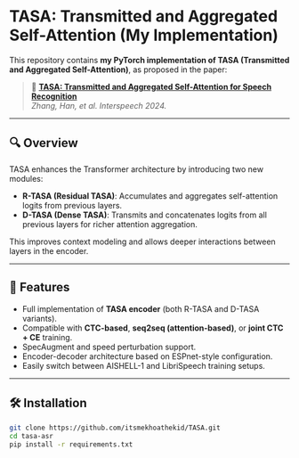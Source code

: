 # TASA: Transmitted and Aggregated Self-Attention (My Implementation)

This repository contains **my PyTorch implementation of TASA (Transmitted and Aggregated Self-Attention)**, as proposed in the paper:

> 📄 **[TASA: Transmitted and Aggregated Self-Attention for Speech Recognition](https://www.isca-archive.org/interspeech_2024/zhang24q_interspeech.pdf)**  
> *Zhang, Han, et al. Interspeech 2024.*

---

## 🔍 Overview

TASA enhances the Transformer architecture by introducing two new modules:

- **R-TASA (Residual TASA)**: Accumulates and aggregates self-attention logits from previous layers.
- **D-TASA (Dense TASA)**: Transmits and concatenates logits from all previous layers for richer attention aggregation.

This improves context modeling and allows deeper interactions between layers in the encoder.

---

## 🚀 Features

- Full implementation of **TASA encoder** (both R-TASA and D-TASA variants).
- Compatible with **CTC-based**, **seq2seq (attention-based)**, or **joint CTC + CE** training.
- SpecAugment and speed perturbation support.
- Encoder-decoder architecture based on ESPnet-style configuration.
- Easily switch between AISHELL-1 and LibriSpeech training setups.

---

## 🛠️ Installation

```bash
git clone https://github.com/itsmekhoathekid/TASA.git
cd tasa-asr
pip install -r requirements.txt
